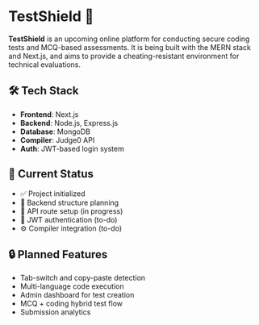 # TestShield 🚧

**TestShield** is an upcoming online platform for conducting secure coding tests and MCQ-based assessments. It is being built with the MERN stack and Next.js, and aims to provide a cheating-resistant environment for technical evaluations.

## 🛠️ Tech Stack

- **Frontend**: Next.js
- **Backend**: Node.js, Express.js
- **Database**: MongoDB
- **Compiler**: Judge0 API
- **Auth**: JWT-based login system

## 🚧 Current Status

- ✅ Project initialized
- 🧠 Backend structure planning
- 📁 API route setup (in progress)
- 🔐 JWT authentication (to-do)
- ⚙️ Compiler integration (to-do)

## 🔒 Planned Features

- Tab-switch and copy-paste detection
- Multi-language code execution
- Admin dashboard for test creation
- MCQ + coding hybrid test flow
- Submission analytics



